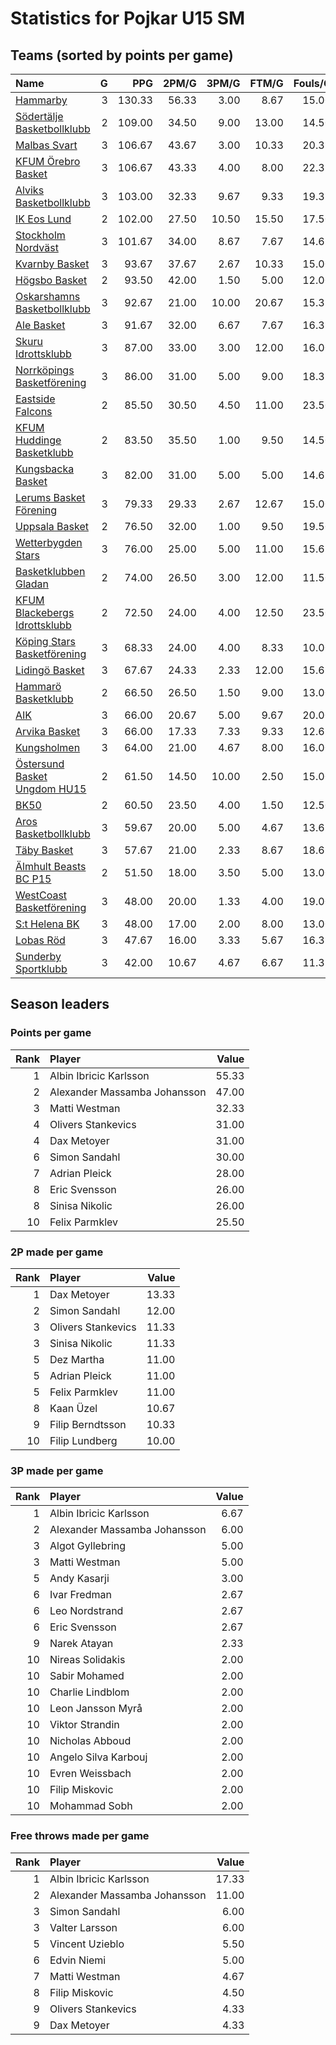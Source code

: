 # Statistics for Pojkar U15 SM

## Teams (sorted by points per game)

| Name | G | PPG | 2PM/G | 3PM/G | FTM/G | Fouls/G |
|:-----|--:|----:|------:|------:|------:|--------:|
| [Hammarby](pojkar_u15_sm_team_1.md) | 3 | 130.33 | 56.33 | 3.00 | 8.67 | 15.00 |
| [Södertälje Basketbollklubb](pojkar_u15_sm_team_2.md) | 2 | 109.00 | 34.50 | 9.00 | 13.00 | 14.50 |
| [Malbas Svart](pojkar_u15_sm_team_3.md) | 3 | 106.67 | 43.67 | 3.00 | 10.33 | 20.33 |
| [KFUM Örebro Basket](pojkar_u15_sm_team_4.md) | 3 | 106.67 | 43.33 | 4.00 | 8.00 | 22.33 |
| [Alviks Basketbollklubb](pojkar_u15_sm_team_5.md) | 3 | 103.00 | 32.33 | 9.67 | 9.33 | 19.33 |
| [IK Eos Lund](pojkar_u15_sm_team_6.md) | 2 | 102.00 | 27.50 | 10.50 | 15.50 | 17.50 |
| [Stockholm Nordväst](pojkar_u15_sm_team_7.md) | 3 | 101.67 | 34.00 | 8.67 | 7.67 | 14.67 |
| [Kvarnby Basket](pojkar_u15_sm_team_8.md) | 3 | 93.67 | 37.67 | 2.67 | 10.33 | 15.00 |
| [Högsbo Basket](pojkar_u15_sm_team_9.md) | 2 | 93.50 | 42.00 | 1.50 | 5.00 | 12.00 |
| [Oskarshamns Basketbollklubb](pojkar_u15_sm_team_10.md) | 3 | 92.67 | 21.00 | 10.00 | 20.67 | 15.33 |
| [Ale Basket](pojkar_u15_sm_team_11.md) | 3 | 91.67 | 32.00 | 6.67 | 7.67 | 16.33 |
| [Skuru Idrottsklubb](pojkar_u15_sm_team_12.md) | 3 | 87.00 | 33.00 | 3.00 | 12.00 | 16.00 |
| [Norrköpings Basketförening](pojkar_u15_sm_team_13.md) | 3 | 86.00 | 31.00 | 5.00 | 9.00 | 18.33 |
| [Eastside Falcons](pojkar_u15_sm_team_14.md) | 2 | 85.50 | 30.50 | 4.50 | 11.00 | 23.50 |
| [KFUM Huddinge Basketklubb](pojkar_u15_sm_team_15.md) | 2 | 83.50 | 35.50 | 1.00 | 9.50 | 14.50 |
| [Kungsbacka Basket](pojkar_u15_sm_team_16.md) | 3 | 82.00 | 31.00 | 5.00 | 5.00 | 14.67 |
| [Lerums Basket Förening](pojkar_u15_sm_team_17.md) | 3 | 79.33 | 29.33 | 2.67 | 12.67 | 15.00 |
| [Uppsala Basket](pojkar_u15_sm_team_18.md) | 2 | 76.50 | 32.00 | 1.00 | 9.50 | 19.50 |
| [Wetterbygden Stars](pojkar_u15_sm_team_19.md) | 3 | 76.00 | 25.00 | 5.00 | 11.00 | 15.67 |
| [Basketklubben Gladan](pojkar_u15_sm_team_20.md) | 2 | 74.00 | 26.50 | 3.00 | 12.00 | 11.50 |
| [KFUM Blackebergs Idrottsklubb](pojkar_u15_sm_team_21.md) | 2 | 72.50 | 24.00 | 4.00 | 12.50 | 23.50 |
| [Köping Stars Basketförening](pojkar_u15_sm_team_22.md) | 3 | 68.33 | 24.00 | 4.00 | 8.33 | 10.00 |
| [Lidingö Basket](pojkar_u15_sm_team_23.md) | 3 | 67.67 | 24.33 | 2.33 | 12.00 | 15.67 |
| [Hammarö Basketklubb](pojkar_u15_sm_team_24.md) | 2 | 66.50 | 26.50 | 1.50 | 9.00 | 13.00 |
| [AIK](pojkar_u15_sm_team_25.md) | 3 | 66.00 | 20.67 | 5.00 | 9.67 | 20.00 |
| [Arvika Basket](pojkar_u15_sm_team_26.md) | 3 | 66.00 | 17.33 | 7.33 | 9.33 | 12.67 |
| [Kungsholmen](pojkar_u15_sm_team_27.md) | 3 | 64.00 | 21.00 | 4.67 | 8.00 | 16.00 |
| [Östersund Basket Ungdom HU15](pojkar_u15_sm_team_28.md) | 2 | 61.50 | 14.50 | 10.00 | 2.50 | 15.00 |
| [BK50](pojkar_u15_sm_team_29.md) | 2 | 60.50 | 23.50 | 4.00 | 1.50 | 12.50 |
| [Aros Basketbollklubb](pojkar_u15_sm_team_30.md) | 3 | 59.67 | 20.00 | 5.00 | 4.67 | 13.67 |
| [Täby Basket](pojkar_u15_sm_team_31.md) | 3 | 57.67 | 21.00 | 2.33 | 8.67 | 18.67 |
| [Älmhult Beasts BC P15](pojkar_u15_sm_team_32.md) | 2 | 51.50 | 18.00 | 3.50 | 5.00 | 13.00 |
| [WestCoast Basketförening](pojkar_u15_sm_team_33.md) | 3 | 48.00 | 20.00 | 1.33 | 4.00 | 19.00 |
| [S:t Helena BK](pojkar_u15_sm_team_34.md) | 3 | 48.00 | 17.00 | 2.00 | 8.00 | 13.00 |
| [Lobas Röd](pojkar_u15_sm_team_35.md) | 3 | 47.67 | 16.00 | 3.33 | 5.67 | 16.33 |
| [Sunderby Sportklubb](pojkar_u15_sm_team_36.md) | 3 | 42.00 | 10.67 | 4.67 | 6.67 | 11.33 |

## Season leaders

### Points per game

| Rank | Player | Value |
|----:|:-------|------:|
| 1 | Albin Ibricic Karlsson | 55.33 |
| 2 | Alexander Massamba Johansson | 47.00 |
| 3 | Matti Westman | 32.33 |
| 4 | Olivers Stankevics | 31.00 |
| 4 | Dax Metoyer | 31.00 |
| 6 | Simon Sandahl | 30.00 |
| 7 | Adrian Pleick | 28.00 |
| 8 | Eric Svensson | 26.00 |
| 8 | Sinisa Nikolic | 26.00 |
| 10 | Felix Parmklev | 25.50 |

### 2P made per game

| Rank | Player | Value |
|----:|:-------|------:|
| 1 | Dax Metoyer | 13.33 |
| 2 | Simon Sandahl | 12.00 |
| 3 | Olivers Stankevics | 11.33 |
| 3 | Sinisa Nikolic | 11.33 |
| 5 | Dez Martha | 11.00 |
| 5 | Adrian Pleick | 11.00 |
| 5 | Felix Parmklev | 11.00 |
| 8 | Kaan Üzel | 10.67 |
| 9 | Filip Berndtsson | 10.33 |
| 10 | Filip Lundberg | 10.00 |

### 3P made per game

| Rank | Player | Value |
|----:|:-------|------:|
| 1 | Albin Ibricic Karlsson | 6.67 |
| 2 | Alexander Massamba Johansson | 6.00 |
| 3 | Algot Gyllebring | 5.00 |
| 3 | Matti Westman | 5.00 |
| 5 | Andy Kasarji | 3.00 |
| 6 | Ivar Fredman | 2.67 |
| 6 | Leo Nordstrand | 2.67 |
| 6 | Eric Svensson | 2.67 |
| 9 | Narek Atayan | 2.33 |
| 10 | Nireas Solidakis | 2.00 |
| 10 | Sabir Mohamed | 2.00 |
| 10 | Charlie Lindblom | 2.00 |
| 10 | Leon Jansson Myrå | 2.00 |
| 10 | Viktor Strandin | 2.00 |
| 10 | Nicholas Abboud | 2.00 |
| 10 | Angelo Silva Karbouj | 2.00 |
| 10 | Evren Weissbach | 2.00 |
| 10 | Filip Miskovic | 2.00 |
| 10 | Mohammad Sobh | 2.00 |

### Free throws made per game

| Rank | Player | Value |
|----:|:-------|------:|
| 1 | Albin Ibricic Karlsson | 17.33 |
| 2 | Alexander Massamba Johansson | 11.00 |
| 3 | Simon Sandahl | 6.00 |
| 3 | Valter Larsson | 6.00 |
| 5 | Vincent Uzieblo | 5.50 |
| 6 | Edvin Niemi | 5.00 |
| 7 | Matti Westman | 4.67 |
| 8 | Filip Miskovic | 4.50 |
| 9 | Olivers Stankevics | 4.33 |
| 9 | Dax Metoyer | 4.33 |

